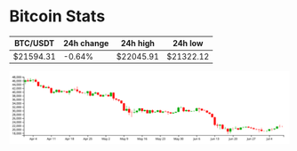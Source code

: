 # Bitcoin Stats

BTC/USDT|24h change|24h high|24h low|
|---|---|---|---|
|$21594.31|-0.64%|$22045.91|$21322.12|

<img src="./chart.svg">
